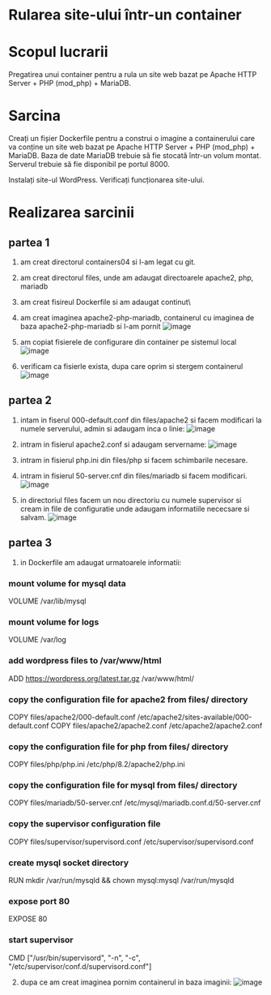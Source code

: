 # Rularea site-ului într-un container


# Scopul lucrarii
Pregatirea unui container pentru a rula un site web bazat pe Apache HTTP Server + PHP (mod_php) + MariaDB.


# Sarcina 
Creați un fișier Dockerfile pentru a construi o imagine a containerului care va conține un site web bazat pe Apache HTTP Server + PHP (mod_php) + MariaDB. Baza de date MariaDB trebuie să fie stocată într-un volum montat. Serverul trebuie să fie disponibil pe portul 8000.

Instalați site-ul WordPress. Verificați funcționarea site-ului.


# Realizarea sarcinii

## partea 1
1. am creat directorul containers04 si l-am legat cu git.
2. am creat directorul files, unde am adaugat directoarele apache2, php, mariadb
3. am creat fisireul Dockerfile si am adaugat continut\
4. am creat imaginea apache2-php-mariadb, containerul cu imaginea de baza apache2-php-mariadb si l-am pornit
![image](https://github.com/user-attachments/assets/e3d297d7-1d9a-4e45-9811-72109b468f33)

5. am copiat fisierele de configurare din container pe sistemul local
![image](https://github.com/user-attachments/assets/75c2d68e-ade5-40bb-9d11-6b2a7fa16734)

6. verificam ca fisierle exista, dupa care oprim si stergem containerul
![image](https://github.com/user-attachments/assets/93d9a23b-9f13-4747-bd52-f77c0dfc2ba7)

## partea 2
1. intam in fiserul 000-default.conf din files/apache2 si facem modificari la numele serverului, admin si adaugam inca o linie:
![image](https://github.com/user-attachments/assets/b9e6f0f5-ccc5-4f71-b22e-4c801694b73e)

2. intram in fisierul apache2.conf si adaugam servername:
![image](https://github.com/user-attachments/assets/1b9c9150-09ce-473e-9c77-e44c21c9531b)

3. intram in fisierul php.ini din files/php si facem schimbarile necesare.
4. intram in fisierul 50-server.cnf din files/mariadb si facem modificari.
![image](https://github.com/user-attachments/assets/6f4d3a42-c507-4a9c-9ce9-86e2d7b704d6)

5. in directoriul files facem un nou directoriu cu numele supervisor si cream in file de configuratie unde adaugam informatiile nececsare si salvam.
![image](https://github.com/user-attachments/assets/354e002b-0c2e-4744-9329-deb9eedd9288)

## partea 3
1. in Dockerfile am adaugat urmatoarele informatii:
### mount volume for mysql data
VOLUME /var/lib/mysql

### mount volume for logs
VOLUME /var/log

### add wordpress files to /var/www/html
ADD https://wordpress.org/latest.tar.gz /var/www/html/

### copy the configuration file for apache2 from files/ directory
COPY files/apache2/000-default.conf /etc/apache2/sites-available/000-default.conf
COPY files/apache2/apache2.conf /etc/apache2/apache2.conf

### copy the configuration file for php from files/ directory
COPY files/php/php.ini /etc/php/8.2/apache2/php.ini

### copy the configuration file for mysql from files/ directory
COPY files/mariadb/50-server.cnf /etc/mysql/mariadb.conf.d/50-server.cnf

### copy the supervisor configuration file
COPY files/supervisor/supervisord.conf /etc/supervisor/supervisord.conf

### create mysql socket directory
RUN mkdir /var/run/mysqld && chown mysql:mysql /var/run/mysqld

### expose port 80
EXPOSE 80

### start supervisor
CMD ["/usr/bin/supervisord", "-n", "-c", "/etc/supervisor/conf.d/supervisord.conf"]

2. dupa ce am creat imaginea pornim containerul in baza imaginii:
![image](https://github.com/user-attachments/assets/dc2c9e21-56fa-41bc-959c-e8b58ac2e7a5)
